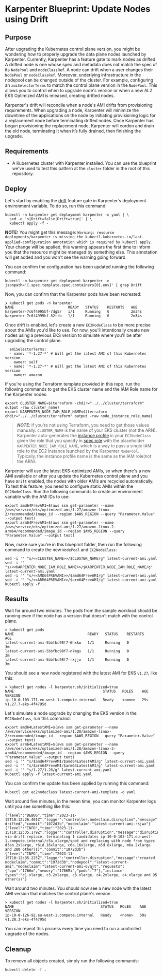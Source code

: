 # Karpenter Blueprint: Update Nodes using Drift

## Purpose
After upgrading the Kubernetes control plane version, you might be wondering how to properly upgrade the data plane nodes launched by Karpenter. Currently, Karpenter has a feature gate to mark nodes as drifted. A drifted node is one whose spec and metadata does not match the spec of its `NodePool` and `nodeClassRef`. A node can drift when a user changes their `NodePool` or `nodeClassRef`. Moreover, underlying infrastructure in the nodepool can be changed outside of the cluster. For example, configuring an `amiSelectorTerms` to match the control plane version in the `NodePool`. This allows you to control when to upgrade node's version or when a new AL2 EKS Optimized AMI is released, creating drifted nodes.

Karpenter's drift will reconcile when a node's AMI drifts from provisioning requirements. When upgrading a node, Karpenter will minimize the downtime of the applications on the node by initiating provisioning logic for a replacement node before terminating drifted nodes. Once Karpenter has begun provisioning the replacement node, Karpenter will cordon and drain the old node, terminating it when it’s fully drained, then finishing the upgrade.

## Requirements

* A Kubernetes cluster with Karpenter installed. You can use the blueprint we've used to test this pattern at the `cluster` folder in the root of this repository.

## Deploy
Let's start by enabling the [drift](https://karpenter.sh/docs/concepts/disruption/#drift) feature gate in Karpenter's deployment environment variable. To do so, run this command:

```
kubectl -n karpenter get deployment karpenter -o yaml | \
  sed -e 's|Drift=false|Drift=true|' | \
  kubectl apply -f -
```

**NOTE:** You might get this message: `Warning: resource deployments/karpenter is missing the kubectl.kubernetes.io/last-applied-configuration annotation which is required by kubectl apply`. Your change will be applied, this warning appears the first time to inform you that the resource might be managed by something else. This annotation will get added and you won't see the warning going forward.

You can confirm the configuration has been updated running the following command:

```
kubectl -n karpenter get deployment karpenter -o jsonpath='{.spec.template.spec.containers[0].env}' | grep Drift
```

Now, you can confirm that the Karpenter pods have been recreated:

```
❯ kubectl get pods -n karpenter
NAME                         READY   STATUS    RESTARTS   AGE
karpenter-7c6f4995bf-7dg5r   1/1     Running   0          2m34s
karpenter-7c6f4995bf-82ttb   1/1     Running   0          2m34s
```

Once drift is enabled, let's create a new `EC2NodeClass` to be more precise about the AMIs you'd like to use. For now, you'll intentionally create new nodes using a previous EKS version to simulate where you'll be after upgrading the control plane. 

```
  amiSelectorTerms:
  - name: '*-1.27-*' # Will get the latest AMI of this Kubernetes version
    owner: self
  - name: '*-1.27-*' # Will get the latest AMI of this Kubernetes version
    owner: amazon
```

If you're using the Terraform template provided in this repo, run the following commands to get the EKS cluster name and the IAM Role name for the Karpenter nodes:

```
export CLUSTER_NAME=$(terraform -chdir="../../cluster/terraform" output -raw cluster_name)
export KARPENTER_NODE_IAM_ROLE_NAME=$(terraform -chdir="../../cluster/terraform" output -raw node_instance_role_name)
```

> ***NOTE***: If you're not using Terraform, you need to get those values manually. `CLUSTER_NAME` is the name of your EKS cluster (not the ARN). Karpenter auto-generates the [instance profile](https://docs.aws.amazon.com/IAM/latest/UserGuide/id_roles_use_switch-role-ec2_instance-profiles) in your `EC2NodeClass` given the role that you specify in [spec.role](https://karpenter.sh/preview/concepts/nodeclasses/) with the placeholder `KARPENTER_NODE_IAM_ROLE_NAME`, which is a way to pass a single IAM role to the EC2 instance launched by the Karpenter `NodePool`. Typically, the instance profile name is the same as the IAM role(not the ARN).

Karpenter will use the latest EKS-optimized AMIs, so when there's a new AMI available or after you update the Kubernetes control plane and you have `Drift` enabled, the nodes with older AMIs are recycled automatically. To test this feature, you need to configure static AMIs within the `EC2NodeClass`. Run the following commands to create an environment variable with the AMI IDs to use:

```
export amd64PrevAMI=$(aws ssm get-parameter --name /aws/service/eks/optimized-ami/1.27/amazon-linux-2/recommended/image_id --region $AWS_REGION --query "Parameter.Value" --output text)
export arm64PrevAMI=$(aws ssm get-parameter --name /aws/service/eks/optimized-ami/1.27/amazon-linux-2-arm64/recommended/image_id --region $AWS_REGION --query "Parameter.Value" --output text)
```

Now, make sure you're in this blueprint folder, then run the following command to create the new `NodePool` and `EC2NodeClass`:

```
sed -i '' "s/<<CLUSTER_NAME>>/$CLUSTER_NAME/g" latest-current-ami.yaml
sed -i '' "s/<<KARPENTER_NODE_IAM_ROLE_NAME>>/$KARPENTER_NODE_IAM_ROLE_NAME/g" latest-current-ami.yaml
sed -i '' "s/<<AMD64PREVAMI>>/$amd64PrevAMI/g" latest-current-ami.yaml
sed -i '' "s/<<ARM64PREVAMI>>/$arm64PrevAMI/g" latest-current-ami.yaml
kubectl apply -f .
```

## Results

Wait for around two minutes. The pods from the sample workload should be running even if the node has a version that doesn't match with the control plane.

```
> kubectl get pods
NAME                                  READY   STATUS    RESTARTS     AGE
latest-current-ami-5bbfbc98f7-6hxkw   1/1     Running   0            3m
latest-current-ami-5bbfbc98f7-n7mgs   1/1     Running   0            3m
latest-current-ami-5bbfbc98f7-rxjjx   1/1     Running   0            3m
```

You should see a new node registered with the latest AMI for EKS `v1.27`, like this:

```
> kubectl get nodes -l karpenter.sh/initialized=true
NAME                                         STATUS   ROLES    AGE   VERSION
ip-10-0-103-171.eu-west-1.compute.internal   Ready    <none>   29s   v1.27.7-eks-4f4795d
```

Let's simulate a node upgrade by changing the EKS version in the `EC2NodeClass`, run this command:

```
export amd64LatestAMI=$(aws ssm get-parameter --name /aws/service/eks/optimized-ami/1.28/amazon-linux-2/recommended/image_id --region $AWS_REGION --query "Parameter.Value" --output text)
export arm64LatestAMI=$(aws ssm get-parameter --name /aws/service/eks/optimized-ami/1.28/amazon-linux-2-arm64/recommended/image_id --region $AWS_REGION --query "Parameter.Value" --output text)
sed -i '' "s/$amd64PrevAMI/$amd64LatestAMI/g" latest-current-ami.yaml
sed -i '' "s/$arm64PrevAMI/$arm64LatestAMI/g" latest-current-ami.yaml
sed -i '' "s/1.27/1.28/g" latest-current-ami.yaml
kubectl apply -f latest-current-ami.yaml
```

You can confirm the update has been applied by running this command:

```
kubectl get ec2nodeclass latest-current-ami-template -o yaml
```

Wait around five minutes, in the mean time, you can monitor Karpenter logs until you see something like this:

```
{"level":"DEBUG","time":"2023-11-15T10:12:26.401Z","logger":"controller.nodeclaim.disruption","message":"marking drifted","commit":"1072d3b","nodeclaim":"latest-current-ami-rkjwx"}
{"level":"INFO","time":"2023-11-15T10:12:35.179Z","logger":"controller.disruption","message":"disrupting via drift replace, terminating 1 candidates ip-10-0-103-171.eu-west-1.compute.internal/c5a.xlarge/spot and replacing with node from types d3en.2xlarge, r6id.16xlarge, c6a.16xlarge, m5d.8xlarge, m6a.2xlarge and 280 other(s)","commit":"1072d3b"}
{"level":"INFO","time":"2023-11-15T10:12:35.225Z","logger":"controller.disruption","message":"created nodeclaim","commit":"1072d3b","nodepool":"latest-current-ami","nodeclaim":"latest-current-ami-6vqjt","requests":{"cpu":"1766m","memory":"1706Mi","pods":"7"},"instance-types":"c1.xlarge, c3.2xlarge, c3.xlarge, c4.2xlarge, c4.xlarge and 95 other(s)"}
```

Wait around two minutes. You should now see a new node with the latest AMI version that matches the control plane's version.

```
> kubectl get nodes -l karpenter.sh/initialized=true
NAME                                        STATUS   ROLES    AGE   VERSION
ip-10-0-126-92.eu-west-1.compute.internal   Ready    <none>   59s   v1.28.3-eks-4f4795d
```

You can repeat this process every time you need to run a controlled upgrade of the nodes.

## Cleanup
To remove all objects created, simply run the following commands:

```
kubectl delete -f .
```